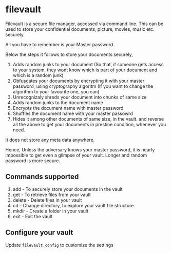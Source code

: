 # filevault
Filevault is a secure file manager, accessed via command line. 
This can be used to store your confidential documents, picture, movies, music etc. securely.

All you have to remember is your Master password.

Below the steps it follows to store your documents securely,
  1. Adds random junks to your document (So that, if someone gets access to your system, they wont know which is part of your document and which is a random junk)
  2. Obfuscates your documents by encrypting it with your master password, using cryptography algoritm (If you want to change the algorithm to your favourite one, you can)
  3. Unrecognizaly shreds your document into chunks of same size
  4. Adds random junks to the document name
  5. Encrypts the document name with master password
  6. Shuffles the document name with your master passowrd
  7. Hides it among other documents of same size, in the vault.
and reverse all the above to get your documents in prestine condition, whenever you need.

It does not store any meta data anywhere.

Hence, Unless the adversary knows your master password, it is nearly impossible to get even a glimpse of your vault.
Longer and random password is more secure.

## Commands supported
1. add - To securely store your documents in the vault
2. get - To retrieve files from your vault
3. delete - Delete files in your vault
4. cd - Change directory, to explore your vault file structure
5. mkdir - Create a folder in your vault
6. exit - Exit the vault

## Configure your vault
Update `filevault.config` to customize the settings
